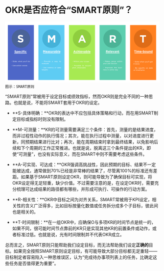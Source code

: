 # OKR是否应符合“SMART原则”？

![](/assets/SMART-01.png)
`图示：SMART原则`

“SMART原则”常被用于设定目标或绩效指标，然而OKR则是完全不同的一种思路。也就是说，不能将SMART套用于OKR的设定。
- **S-具体明确：**OKR的表达中不应包括具体策略和行动，而在用SMART制定目标或指标时则没有限制。

- **M-可测量：**KR的可测量需要满足三个条件：首先，测量的是结果进度，而非过程性动作的执行情况；其次，能在执行过程中测量，以对进度进行更新，同预期结果进行比对；再次，能在周期结束时拿到最终结果，以免影响后续和下个周期的工作正常推进。也就是说，脱离这三个条件提出的KR，即使“可测量”，也没有实际意义，而在SMART中则不需要考虑这些条件。

- **A-可实现、可达成：**OKR强调高挑战性，因此预期的目标、结果不一定能被达成，通常做到70%已经是非常棒的结果了，尽管离100%的标准还有差距。如果基于SMART原则设定OKR，则可能导致为了确保目标可实现，将OKR设定得无足轻重，缺少价值。不过需要注意的是，在设定OKR时，需要充分梳理可达成结果的路径都有哪些，并形成可执行、可操作的行动方案。

- **R-相关性：**OKR中目标之间为对齐关系，SMART常被用于KPI设定，相关性的含义广泛得多，比如目标按量化数值或任务拆分成多个子目标，彼此间也是相关的。

- **T-时间限制：**在一组OKR中，应确保O与多项KR的时间节点是统一的，如果不同，很可能时间节点靠前的KR只是实现其他KR的前置条件或动作，或者标准过低。也就是说，光有时间限制并不代表OKR成立。

总而言之，SMART原则只能帮助我们设定目标，而无法帮助我们设定**正确的**目标。如果完全按照SMART原则设定目标，有可能导致大部分目标都无足重轻——目标制定者容易陷入一种思维误区，认为“完成待办事项列表上的任务，比确定这些任务是否值得更为重要”。